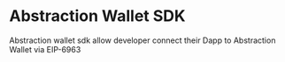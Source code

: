 # Abstraction Wallet SDK

Abstraction wallet sdk allow developer connect their Dapp to Abstraction Wallet via EIP-6963
